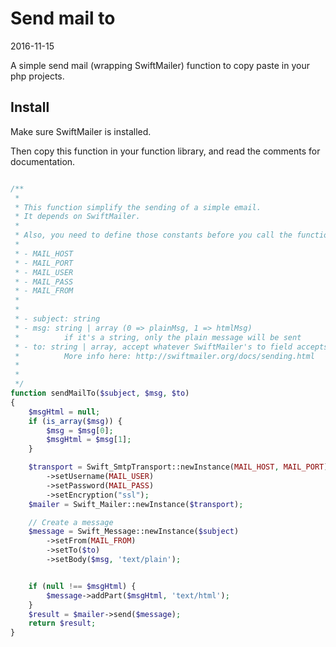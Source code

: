 Send mail to
========================
2016-11-15


A simple send mail (wrapping SwiftMailer) function to copy paste in your php projects.




Install
--------------

Make sure SwiftMailer is installed.

Then copy this function in your function library, and read the comments
for documentation.





```php

/**
 *
 * This function simplify the sending of a simple email.
 * It depends on SwiftMailer.
 *
 * Also, you need to define those constants before you call the function:
 *
 * - MAIL_HOST
 * - MAIL_PORT
 * - MAIL_USER
 * - MAIL_PASS
 * - MAIL_FROM
 *
 *
 * - subject: string
 * - msg: string | array (0 => plainMsg, 1 => htmlMsg)
 *          if it's a string, only the plain message will be sent
 * - to: string | array, accept whatever SwiftMailer's to field accepts:
 *          More info here: http://swiftmailer.org/docs/sending.html
 *
 *
 */
function sendMailTo($subject, $msg, $to)
{
    $msgHtml = null;
    if (is_array($msg)) {
        $msg = $msg[0];
        $msgHtml = $msg[1];
    }

    $transport = Swift_SmtpTransport::newInstance(MAIL_HOST, MAIL_PORT)
        ->setUsername(MAIL_USER)
        ->setPassword(MAIL_PASS)
        ->setEncryption("ssl");
    $mailer = Swift_Mailer::newInstance($transport);

    // Create a message
    $message = Swift_Message::newInstance($subject)
        ->setFrom(MAIL_FROM)
        ->setTo($to)
        ->setBody($msg, 'text/plain');


    if (null !== $msgHtml) {
        $message->addPart($msgHtml, 'text/html');
    }
    $result = $mailer->send($message);
    return $result;
}

```


